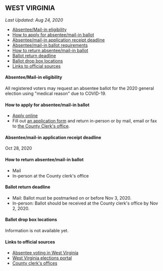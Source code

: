 ## WEST VIRGINIA

*Last Updated: Aug 24, 2020*

* [Absentee/Mail-in eligibility](#absenteemail-in-eligibility)
* [How to apply for absentee/mail-in ballot](#how-to-apply-for-absenteemail-in-ballot)
* [Absentee/mail-in application receipt deadline](#absenteemail-in-application-receipt-deadline)
* [Absentee/mail-in ballot requirements](#absenteemail-in-ballot-requirements)
* [How to return absentee/mail-in ballot](#how-to-return-absenteemail-in-ballot)
* [Ballot return deadline](#ballot-return-deadline)
* [Ballot drop box locations](#ballot-drop-box-locations)
* [Links to official sources](#links-to-official-sources)


#### Absentee/Mail-in eligibility
All registered voters may request an absentee ballot for the 2020 general election using "medical reason" due to COVID-19.


#### How to apply for absentee/mail-in ballot
* [Apply online](https://sites.omniballot.us/54/absentee/app/home)
* Fill out [an application form](https://sos.wv.gov/FormSearch/Elections/Voter/Absentee%20Ballot%20Application.pdf) and return in-person or by mail, email or fax to [the County Clerk's office](https://sos.wv.gov/elections/Pages/CountyClerkDirectory.aspx).


#### Absentee/mail-in application receipt deadline
Oct 28, 2020


#### How to return absentee/mail-in ballot
* Mail
* In-person at the County clerk's office


#### Ballot return deadline
* Mail: Ballot must be postmarked on or before Nov 3, 2020.
* In-person: Ballot should be received at the County clerk's office by Nov 2, 2020.


#### Ballot drop box locations
Information is not available yet.


#### Links to official sources
* [Absentee voting in West Virginia](https://sos.wv.gov/elections/Pages/AbsenteeVotingInformation.aspx)
* [West Virginia elections portal](https://sos.wv.gov/elections/Pages/GoVoteWV.aspx)
* [County clerk's offices](https://sos.wv.gov/elections/Pages/CountyClerkDirectory.aspx)
